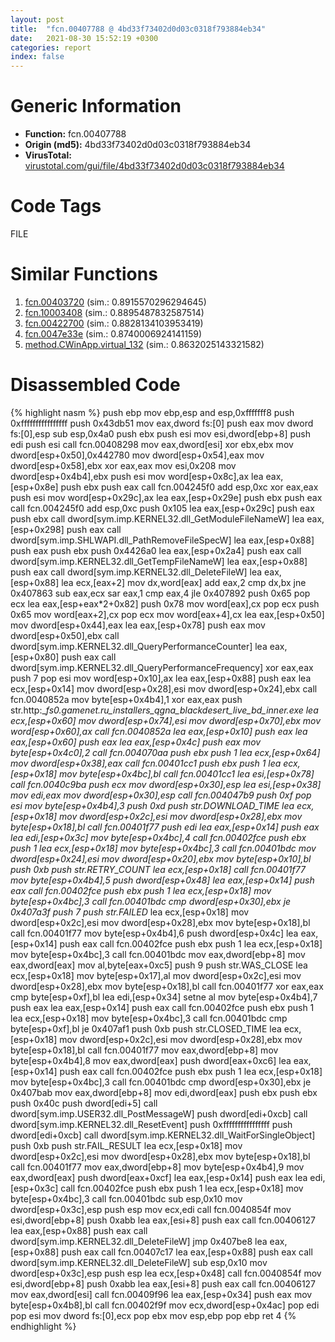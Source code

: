 ```yaml
---
layout: post
title:  "fcn.00407788 @ 4bd33f73402d0d03c0318f793884eb34"
date:   2021-08-30 15:52:19 +0300
categories: report
index: false
---
```


# Generic Information
- **Function:** fcn.00407788
- **Origin (md5):** 4bd33f73402d0d03c0318f793884eb34
- **VirusTotal:** [virustotal.com/gui/file/4bd33f73402d0d03c0318f793884eb34][virustotal_ref]

# Code Tags
<span class="tag" id="FILE">FILE</span>


# Similar Functions

1. [fcn.00403720][similar_1_ref] (sim.: 0.8915570296294645)
2. [fcn.10003408][similar_2_ref] (sim.: 0.8895487832587514)
3. [fcn.00422700][similar_3_ref] (sim.: 0.8828134103953419)
4. [fcn.0047e33e][similar_4_ref] (sim.: 0.8740006924141159)
5. [method.CWinApp.virtual\_132][similar_5_ref] (sim.: 0.8632025143321582)


# Disassembled Code

{% highlight nasm %}
push ebp
mov ebp,esp
and esp,0xfffffff8
push 0xffffffffffffffff
push 0x43db51
mov eax,dword fs:[0]
push eax
mov dword fs:[0],esp
sub esp,0x4a0
push ebx
push esi
mov esi,dword[ebp+8]
push edi
push esi
call fcn.00408298
mov eax,dword[esi]
xor ebx,ebx
mov dword[esp+0x50],0x442780
mov dword[esp+0x54],eax
mov dword[esp+0x58],ebx
xor eax,eax
mov esi,0x208
mov dword[esp+0x4b4],ebx
push esi
mov word[esp+0x8c],ax
lea eax,[esp+0x8e]
push ebx
push eax
call fcn.004245f0
add esp,0xc
xor eax,eax
push esi
mov word[esp+0x29c],ax
lea eax,[esp+0x29e]
push ebx
push eax
call fcn.004245f0
add esp,0xc
push 0x105
lea eax,[esp+0x29c]
push eax
push ebx
call dword[sym.imp.KERNEL32.dll_GetModuleFileNameW]
lea eax,[esp+0x298]
push eax
call dword[sym.imp.SHLWAPI.dll_PathRemoveFileSpecW]
lea eax,[esp+0x88]
push eax
push ebx
push 0x4426a0
lea eax,[esp+0x2a4]
push eax
call dword[sym.imp.KERNEL32.dll_GetTempFileNameW]
lea eax,[esp+0x88]
push eax
call dword[sym.imp.KERNEL32.dll_DeleteFileW]
lea eax,[esp+0x88]
lea ecx,[eax+2]
mov dx,word[eax]
add eax,2
cmp dx,bx
jne 0x407863
sub eax,ecx
sar eax,1
cmp eax,4
jle 0x407892
push 0x65
pop ecx
lea eax,[esp+eax*2+0x82]
push 0x78
mov word[eax],cx
pop ecx
push 0x65
mov word[eax+2],cx
pop ecx
mov word[eax+4],cx
lea eax,[esp+0x50]
mov dword[esp+0x44],eax
lea eax,[esp+0x78]
push eax
mov dword[esp+0x50],ebx
call dword[sym.imp.KERNEL32.dll_QueryPerformanceCounter]
lea eax,[esp+0x80]
push eax
call dword[sym.imp.KERNEL32.dll_QueryPerformanceFrequency]
xor eax,eax
push 7
pop esi
mov word[esp+0x10],ax
lea eax,[esp+0x88]
push eax
lea ecx,[esp+0x14]
mov dword[esp+0x28],esi
mov dword[esp+0x24],ebx
call fcn.0040852a
mov byte[esp+0x4b4],1
xor eax,eax
push str.http:__fs0.gamenet.ru_installers_qgna_blackdesert_live_bd_inner.exe
lea ecx,[esp+0x60]
mov dword[esp+0x74],esi
mov dword[esp+0x70],ebx
mov word[esp+0x60],ax
call fcn.0040852a
lea eax,[esp+0x10]
push eax
lea eax,[esp+0x60]
push eax
lea eax,[esp+0x4c]
push eax
mov byte[esp+0x4c0],2
call fcn.004070aa
push ebx
push 1
lea ecx,[esp+0x64]
mov dword[esp+0x38],eax
call fcn.00401cc1
push ebx
push 1
lea ecx,[esp+0x18]
mov byte[esp+0x4bc],bl
call fcn.00401cc1
lea esi,[esp+0x78]
call fcn.0040c9ba
push ecx
mov dword[esp+0x30],esp
lea esi,[esp+0x38]
mov edi,eax
mov dword[esp+0x30],esp
call fcn.004047b9
push 0xf
pop esi
mov byte[esp+0x4b4],3
push 0xd
push str.DOWNLOAD_TIME
lea ecx,[esp+0x18]
mov dword[esp+0x2c],esi
mov dword[esp+0x28],ebx
mov byte[esp+0x18],bl
call fcn.00401f77
push edi
lea eax,[esp+0x14]
push eax
lea edi,[esp+0x3c]
mov byte[esp+0x4bc],4
call fcn.00402fce
push ebx
push 1
lea ecx,[esp+0x18]
mov byte[esp+0x4bc],3
call fcn.00401bdc
mov dword[esp+0x24],esi
mov dword[esp+0x20],ebx
mov byte[esp+0x10],bl
push 0xb
push str.RETRY_COUNT
lea ecx,[esp+0x18]
call fcn.00401f77
mov byte[esp+0x4b4],5
push dword[esp+0x48]
lea eax,[esp+0x14]
push eax
call fcn.00402fce
push ebx
push 1
lea ecx,[esp+0x18]
mov byte[esp+0x4bc],3
call fcn.00401bdc
cmp dword[esp+0x30],ebx
je 0x407a3f
push 7
push str.FAILED_
lea ecx,[esp+0x18]
mov dword[esp+0x2c],esi
mov dword[esp+0x28],ebx
mov byte[esp+0x18],bl
call fcn.00401f77
mov byte[esp+0x4b4],6
push dword[esp+0x4c]
lea eax,[esp+0x14]
push eax
call fcn.00402fce
push ebx
push 1
lea ecx,[esp+0x18]
mov byte[esp+0x4bc],3
call fcn.00401bdc
mov eax,dword[ebp+8]
mov eax,dword[eax]
mov al,byte[eax+0xc5]
push 9
push str.WAS_CLOSE
lea ecx,[esp+0x18]
mov byte[esp+0x17],al
mov dword[esp+0x2c],esi
mov dword[esp+0x28],ebx
mov byte[esp+0x18],bl
call fcn.00401f77
xor eax,eax
cmp byte[esp+0xf],bl
lea edi,[esp+0x34]
setne al
mov byte[esp+0x4b4],7
push eax
lea eax,[esp+0x14]
push eax
call fcn.00402fce
push ebx
push 1
lea ecx,[esp+0x18]
mov byte[esp+0x4bc],3
call fcn.00401bdc
cmp byte[esp+0xf],bl
je 0x407af1
push 0xb
push str.CLOSED_TIME
lea ecx,[esp+0x18]
mov dword[esp+0x2c],esi
mov dword[esp+0x28],ebx
mov byte[esp+0x18],bl
call fcn.00401f77
mov eax,dword[ebp+8]
mov byte[esp+0x4b4],8
mov eax,dword[eax]
push dword[eax+0xc6]
lea eax,[esp+0x14]
push eax
call fcn.00402fce
push ebx
push 1
lea ecx,[esp+0x18]
mov byte[esp+0x4bc],3
call fcn.00401bdc
cmp dword[esp+0x30],ebx
je 0x407bab
mov eax,dword[ebp+8]
mov edi,dword[eax]
push ebx
push ebx
push 0x40c
push dword[edi+5]
call dword[sym.imp.USER32.dll_PostMessageW]
push dword[edi+0xcb]
call dword[sym.imp.KERNEL32.dll_ResetEvent]
push 0xffffffffffffffff
push dword[edi+0xcb]
call dword[sym.imp.KERNEL32.dll_WaitForSingleObject]
push 0xb
push str.FAIL_RESULT
lea ecx,[esp+0x18]
mov dword[esp+0x2c],esi
mov dword[esp+0x28],ebx
mov byte[esp+0x18],bl
call fcn.00401f77
mov eax,dword[ebp+8]
mov byte[esp+0x4b4],9
mov eax,dword[eax]
push dword[eax+0xcf]
lea eax,[esp+0x14]
push eax
lea edi,[esp+0x3c]
call fcn.00402fce
push ebx
push 1
lea ecx,[esp+0x18]
mov byte[esp+0x4bc],3
call fcn.00401bdc
sub esp,0x10
mov dword[esp+0x3c],esp
push esp
mov ecx,edi
call fcn.0040854f
mov esi,dword[ebp+8]
push 0xabb
lea eax,[esi+8]
push eax
call fcn.00406127
lea eax,[esp+0x88]
push eax
call dword[sym.imp.KERNEL32.dll_DeleteFileW]
jmp 0x407be8
lea eax,[esp+0x88]
push eax
call fcn.00407c17
lea eax,[esp+0x88]
push eax
call dword[sym.imp.KERNEL32.dll_DeleteFileW]
sub esp,0x10
mov dword[esp+0x3c],esp
push esp
lea ecx,[esp+0x48]
call fcn.0040854f
mov esi,dword[ebp+8]
push 0xabb
lea eax,[esi+8]
push eax
call fcn.00406127
mov eax,dword[esi]
call fcn.00409f96
lea eax,[esp+0x34]
push eax
mov byte[esp+0x4b8],bl
call fcn.00402f9f
mov ecx,dword[esp+0x4ac]
pop edi
pop esi
mov dword fs:[0],ecx
pop ebx
mov esp,ebp
pop ebp
ret 4
{% endhighlight %}


[similar_1_ref]: /report/fcn.00403720@a1c6b07868a0eea8f4ee5a872aa71909
[similar_2_ref]: /report/fcn.10003408@090dc3a8da6aa33c667b678303e4bdd6
[similar_3_ref]: /report/fcn.00422700@44e1ffcf4e71f4505c09d520fd75f1e4
[similar_4_ref]: /report/fcn.0047e33e@d96761eb00d2d97e2b6f5ffffed0b46a
[similar_5_ref]: /report/method.CWinApp.virtual_132@9c2b894b84f59672d8be2e984066f76f
[virustotal_ref]: https://www.virustotal.com/gui/file/4bd33f73402d0d03c0318f793884eb34